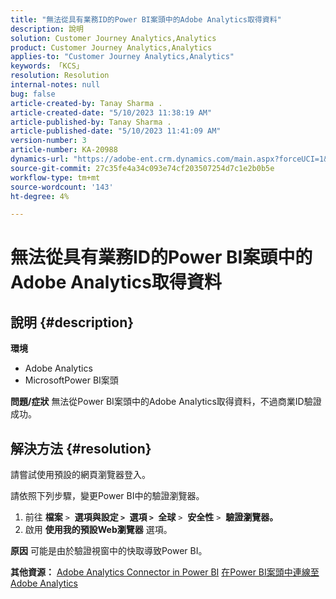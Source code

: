 ```yaml
---
title: "無法從具有業務ID的Power BI案頭中的Adobe Analytics取得資料"
description: 說明
solution: Customer Journey Analytics,Analytics
product: Customer Journey Analytics,Analytics
applies-to: "Customer Journey Analytics,Analytics"
keywords: 「KCS」
resolution: Resolution
internal-notes: null
bug: false
article-created-by: Tanay Sharma .
article-created-date: "5/10/2023 11:38:19 AM"
article-published-by: Tanay Sharma .
article-published-date: "5/10/2023 11:41:09 AM"
version-number: 3
article-number: KA-20988
dynamics-url: "https://adobe-ent.crm.dynamics.com/main.aspx?forceUCI=1&pagetype=entityrecord&etn=knowledgearticle&id=35557f26-27ef-ed11-8849-6045bd0065b6"
source-git-commit: 27c35fe4a34c093e74cf203507254d7c1e2b0b5e
workflow-type: tm+mt
source-wordcount: '143'
ht-degree: 4%

---
```


# 無法從具有業務ID的Power BI案頭中的Adobe Analytics取得資料

## 說明 {#description}


<b>環境</b>

- Adobe Analytics
- MicrosoftPower BI案頭




<b>問題/症狀</b>
無法從Power BI案頭中的Adobe Analytics取得資料，不過商業ID驗證成功。


## 解決方法 {#resolution}


請嘗試使用預設的網頁瀏覽器登入。

請依照下列步驟，變更Power BI中的驗證瀏覽器。

1. 前往 <b>檔案</b> `>`  <b>選項與設定 `>` </b> <b>選項 `>` </b> <b>全球</b> `>`  <b>安全性</b> `>`  <b>驗證瀏覽器。</b>
2. 啟用 <b>使用我的預設Web瀏覽器</b> 選項。


<b>原因</b>
可能是由於驗證視窗中的快取導致Power BI。

<b>其他資源：</b>
[Adobe Analytics Connector in Power BI](https://experienceleague.adobe.com/docs/analytics-learn/tutorials/integrations/power-bi/adobe-analytics-connector-in-power-bi.html?lang=en)
[在Power BI案頭中連線至Adobe Analytics](https://learn.microsoft.com/en-us/power-bi/connect-data/desktop-connect-adobe-analytics)
